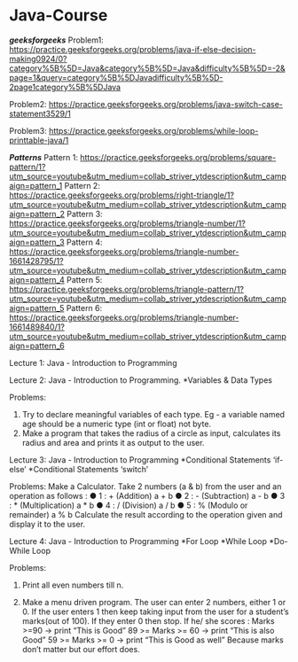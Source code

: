 # Java-Course

***geeksforgeeks***
Problem1: https://practice.geeksforgeeks.org/problems/java-if-else-decision-making0924/0?category%5B%5D=Java&category%5B%5D=Java&difficulty%5B%5D=-2&page=1&query=category%5B%5DJavadifficulty%5B%5D-2page1category%5B%5DJava

Problem2: https://practice.geeksforgeeks.org/problems/java-switch-case-statement3529/1

Problem3: https://practice.geeksforgeeks.org/problems/while-loop-printtable-java/1

***Patterns***
Pattern 1: https://practice.geeksforgeeks.org/problems/square-pattern/1?utm_source=youtube&utm_medium=collab_striver_ytdescription&utm_campaign=pattern_1
Pattern 2: https://practice.geeksforgeeks.org/problems/right-triangle/1?utm_source=youtube&utm_medium=collab_striver_ytdescription&utm_campaign=pattern_2
Pattern 3: https://practice.geeksforgeeks.org/problems/triangle-number/1?utm_source=youtube&utm_medium=collab_striver_ytdescription&utm_campaign=pattern_3
Pattern 4: https://practice.geeksforgeeks.org/problems/triangle-number-1661428795/1?utm_source=youtube&utm_medium=collab_striver_ytdescription&utm_campaign=pattern_4
Pattern 5: https://practice.geeksforgeeks.org/problems/triangle-pattern/1?utm_source=youtube&utm_medium=collab_striver_ytdescription&utm_campaign=pattern_5
Pattern 6: https://practice.geeksforgeeks.org/problems/triangle-number-1661489840/1?utm_source=youtube&utm_medium=collab_striver_ytdescription&utm_campaign=pattern_6


Lecture 1: Java - Introduction to Programming

Lecture 2: Java - Introduction to Programming.
*Variables & Data Types

Problems:
1.	Try to declare meaningful variables of each type. Eg - a variable named age should be a numeric type (int or float) not byte.
2.	Make a program that takes the radius of a circle as input, calculates its radius and area and prints it as output to the user.

Lecture 3: Java - Introduction to Programming
*Conditional Statements ‘if-else’
*Conditional Statements ‘switch’

Problems:
Make a Calculator. Take 2 numbers (a & b) from the user and an operation as follows : 
● 1 : + (Addition) a + b
●	2 : - (Subtraction) a - b
●	3 : * (Multiplication) a * b
●	4 : / (Division) a / b
●	5 : % (Modulo or remainder) a % b
Calculate the result according to the operation given and display it to the user.

Lecture 4: Java - Introduction to Programming
*For Loop
*While Loop
*Do-While Loop

Problems:
1.	Print all even numbers till n.

2.	Make a menu driven program. The user can enter 2 numbers, either 1 or 0. 
If the user enters 1 then keep taking input from the user for a student’s marks(out of 100). 
If they enter 0 then stop.
If he/ she scores :
Marks >=90 -> print “This is Good”
89 >= Marks >= 60 -> print “This is also Good”
59 >= Marks >= 0 -> print “This is Good as well”
	Because marks don’t matter but our effort does.





